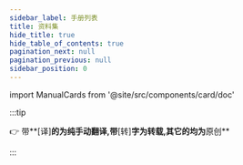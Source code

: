 ```yaml
---
sidebar_label: 手册列表
title: 资料集
hide_title: true
hide_table_of_contents: true
pagination_next: null
pagination_previous: null
sidebar_position: 0
---
```

import ManualCards from '@site/src/components/card/doc'

:::tip

👉 带**[译]**的为纯手动翻译,带**[转]**字为转载,其它的均为**原创**

:::

<ManualCards />